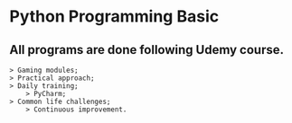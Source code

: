 # Python Programming Basiс

## All programs are done following Udemy course.

	> Gaming modules;
	> Practical approach;
	> Daily training;
        > PyCharm;
	> Common life challenges;
        > Continuous improvement.
